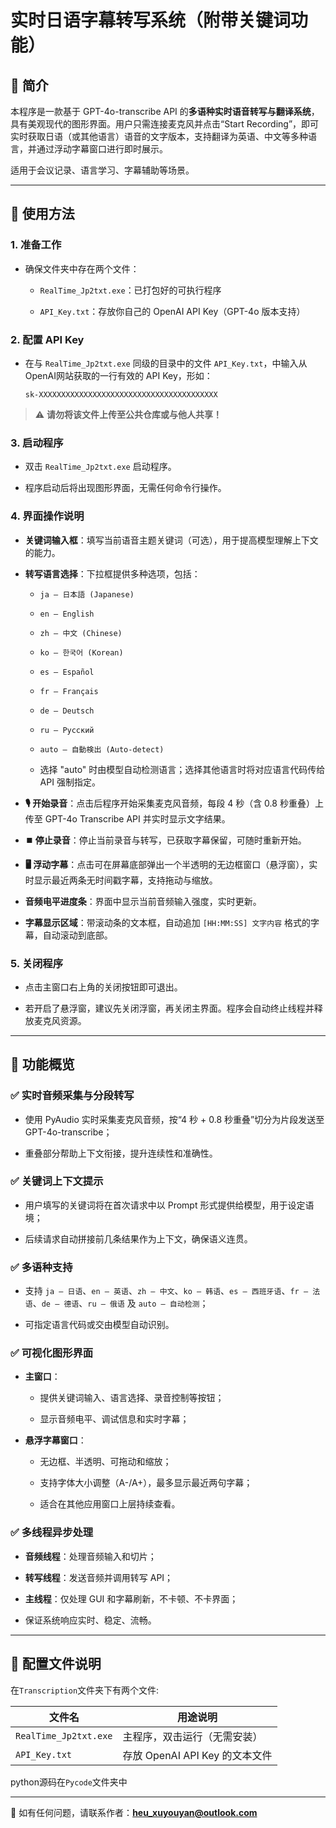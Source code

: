 # 实时日语字幕转写系统（附带关键词功能）

## 🧩 简介

本程序是一款基于 GPT-4o-transcribe API 的**多语种实时语音转写与翻译系统**，具有美观现代的图形界面。用户只需连接麦克风并点击“Start Recording”，即可实时获取日语（或其他语言）语音的文字版本，支持翻译为英语、中文等多种语言，并通过浮动字幕窗口进行即时展示。

适用于会议记录、语言学习、字幕辅助等场景。

---

## 🚀 使用方法

### 1. 准备工作

- 确保文件夹中存在两个文件：
  
  - `RealTime_Jp2txt.exe`：已打包好的可执行程序
  
  - `API_Key.txt`：存放你自己的 OpenAI API Key（GPT-4o 版本支持）

### 2. 配置 API Key

- 在与 `RealTime_Jp2txt.exe` 同级的目录中的文件 `API_Key.txt`，中输入从OpenAI网站获取的一行有效的 API Key，形如：
  
  ```
  sk-XXXXXXXXXXXXXXXXXXXXXXXXXXXXXXXXXXXXXXXX
  ```

> ⚠️ **请勿将该文件上传至公共仓库或与他人共享！**

### 3. 启动程序

- 双击 `RealTime_Jp2txt.exe` 启动程序。

- 程序启动后将出现图形界面，无需任何命令行操作。

### 4. 界面操作说明

- **关键词输入框**：填写当前语音主题关键词（可选），用于提高模型理解上下文的能力。

- **转写语言选择**：下拉框提供多种选项，包括：
  
  - `ja – 日本語 (Japanese)`
  
  - `en – English`
  
  - `zh – 中文 (Chinese)`
  
  - `ko – 한국어 (Korean)`
  
  - `es – Español`
  
  - `fr – Français`
  
  - `de – Deutsch`
  
  - `ru – Русский`
  
  - `auto – 自動検出 (Auto-detect)`
  
  - 选择 "auto" 时由模型自动检测语言；选择其他语言时将对应语言代码传给 API 强制指定。

- **🎙️ 开始录音**：点击后程序开始采集麦克风音频，每段 4 秒（含 0.8 秒重叠）上传至 GPT-4o Transcribe API 并实时显示文字结果。

- **⏹️ 停止录音**：停止当前录音与转写，已获取字幕保留，可随时重新开始。

- **🖥️ 浮动字幕**：点击可在屏幕底部弹出一个半透明的无边框窗口（悬浮窗），实时显示最近两条无时间戳字幕，支持拖动与缩放。

- **音频电平进度条**：界面中显示当前音频输入强度，实时更新。

- **字幕显示区域**：带滚动条的文本框，自动追加 `[HH:MM:SS] 文字内容` 格式的字幕，自动滚动到底部。

### 5. 关闭程序

- 点击主窗口右上角的关闭按钮即可退出。

- 若开启了悬浮窗，建议先关闭浮窗，再关闭主界面。程序会自动终止线程并释放麦克风资源。

---

## 🧠 功能概览

### ✅ 实时音频采集与分段转写

- 使用 PyAudio 实时采集麦克风音频，按“4 秒 + 0.8 秒重叠”切分为片段发送至 GPT-4o-transcribe；

- 重叠部分帮助上下文衔接，提升连续性和准确性。

### ✅ 关键词上下文提示

- 用户填写的关键词将在首次请求中以 Prompt 形式提供给模型，用于设定语境；

- 后续请求自动拼接前几条结果作为上下文，确保语义连贯。

### ✅ 多语种支持

- 支持 `ja – 日语`、`en – 英语`、`zh – 中文`、`ko – 韩语`、`es – 西班牙语`、`fr – 法语`、`de – 德语`、`ru – 俄语` 及 `auto – 自动检测`；

- 可指定语言代码或交由模型自动识别。

### ✅ 可视化图形界面

- **主窗口**：
  
  - 提供关键词输入、语言选择、录音控制等按钮；
  
  - 显示音频电平、调试信息和实时字幕；

- **悬浮字幕窗口**：
  
  - 无边框、半透明、可拖动和缩放；
  
  - 支持字体大小调整（A-/A+），最多显示最近两句字幕；
  
  - 适合在其他应用窗口上层持续查看。

### ✅ 多线程异步处理

- **音频线程**：处理音频输入和切片；

- **转写线程**：发送音频并调用转写 API；

- **主线程**：仅处理 GUI 和字幕刷新，不卡顿、不卡界面；

- 保证系统响应实时、稳定、流畅。

---

## 📂 配置文件说明

在`Transcription`文件夹下有两个文件:

| 文件名                   | 用途说明                    |
| --------------------- | ----------------------- |
| `RealTime_Jp2txt.exe` | 主程序，双击运行（无需安装）          |
| `API_Key.txt`         | 存放 OpenAI API Key 的文本文件 |

python源码在`Pycode`文件夹中

---

📧 如有任何问题，请联系作者：**heu_xuyouyan@outlook.com**
